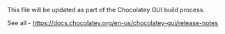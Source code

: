 This file will be updated as part of the Chocolatey GUI build process.

See all - https://docs.chocolatey.org/en-us/chocolatey-gui/release-notes